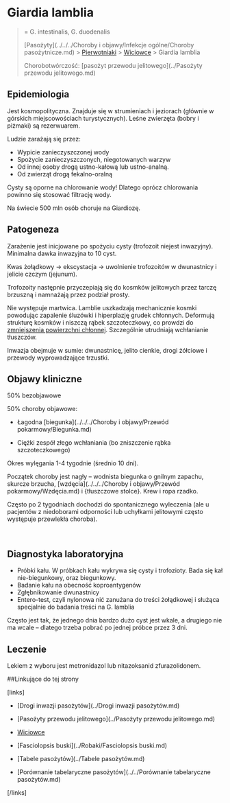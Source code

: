 # Giardia lamblia

> = G. intestinalis, G. duodenalis
>
>  [Pasożyty](../../../Choroby i objawy/Infekcje ogólne/Choroby pasożytnicze.md) > [Pierwotniaki](./Pierwotniaki.md) > [Wiciowce](./Wiciowce.md) > Giardia lamblia
>
> Chorobotwórczość: [pasożyt przewodu jelitowego](../Pasożyty przewodu jelitowego.md)



## Epidemiologia

Jest kosmopolityczna. Znajduje się w strumieniach i jeziorach (głównie w górskich miejscowościach turystycznych). Leśne zwierzęta (bobry i piżmaki) są rezerwuarem.

Ludzie zarażają się przez:

- Wypicie zanieczyszczonej wody
- Spożycie zanieczyszczonych, niegotowanych warzyw
- Od innej osoby drogą ustno-kałową lub ustno-analną.
- Od zwierząt drogą fekalno-oralną

Cysty są oporne na chlorowanie wody! Dlatego oprócz chlorowania powinno się stosować filtrację wody.

Na świecie 500 mln osób choruje na Giardiozę.



## Patogeneza

Zarażenie jest inicjowane po spożyciu cysty (trofozoit niejest inwazyjny). Minimalna dawka inwazyjna to 10 cyst.

Kwas żołądkowy → ekscystacja → uwolnienie trofozoitów w dwunastnicy i jelicie czczym (jejunum).

Trofozoity następnie przyczepiają się do kosmków jelitowych przez tarczę brzuszną i namnażają przez podział prosty.

Nie występuje martwica. Lamblie uszkadzają mechanicznie kosmki powodując zapalenie śluzówki i hiperplazję grudek chłonnych. Deformują strukturę kosmków i niszczą rąbek szczoteczkowy, co prowdzi do <u>zmniejszenia powierzchni chłonnej</u>. Szczególnie utrudniają wchłanianie tłuszczów.

Inwazja obejmuje w sumie: dwunastnicę, jelito cienkie, drogi żółciowe i przewody wyprowadzające trzustki.



## Objawy kliniczne

50% bezobjawowe

50% choroby objawowe:

- Łagodna [biegunka](../../../Choroby i objawy/Przewód pokarmowy/Biegunka.md)

- Ciężki zespół złego wchłaniania (bo zniszczenie rąbka szczoteczkowego)

Okres wylęgania 1-4 tygodnie (średnio 10 dni).

Początek choroby jest nagły – wodnista biegunka o gnilnym zapachu, skurcze brzucha, [wzdęcia](../../../Choroby i objawy/Przewód pokarmowy/Wzdęcia.md) i {tłuszczowe stolce}. Krew i ropa rzadko.

Często po 2 tygodniach dochodzi do spontanicznego wyleczenia (ale u pacjentów z niedoborami odporności lub uchyłkami jelitowymi często występuje przewlekła choroba).

 

## Diagnostyka laboratoryjna

- Próbki kału. W próbkach kału wykrywa się cysty i trofozioty. Bada się kał nie-biegunkowy, oraz biegunkowy.
- Badanie kału na obecność koproantygenów
- Zgłębnikowanie dwunastnicy
- Entero-test, czyli nylonowa nić zanużana do treści żołądkowej i służąca specjalnie do badania treści na G. lamblia

Często jest tak, że jednego dnia bardzo dużo cyst jest wkale, a drugiego nie ma wcale – dlatego trzeba pobrać po jednej próbce przez 3 dni.



## Leczenie

Lekiem z wyboru jest metronidazol lub nitazoksanid zfurazolidonem.



##Linkujące do tej strony

[links]

- [Drogi inwazji pasożytów](../Drogi inwazji pasożytów.md)

- [Pasożyty przewodu jelitowego](../Pasożyty przewodu jelitowego.md)

- [Wiciowce](./Wiciowce.md)

- [Fasciolopsis buski](../Robaki/Fasciolopsis buski.md)

- [Tabele pasożytów](../Tabele pasożytów.md)

- [Porównanie tabelaryczne pasożytów](../../Porównanie tabelaryczne pasożytów.md)


[/links]


